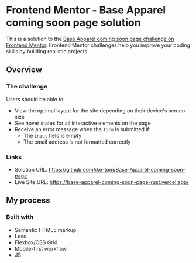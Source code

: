 # Frontend Mentor - Base Apparel coming soon page solution

This is a solution to the [Base Apparel coming soon page challenge on Frontend Mentor](https://www.frontendmentor.io/challenges/base-apparel-coming-soon-page-5d46b47f8db8a7063f9331a0). Frontend Mentor challenges help you improve your coding skills by building realistic projects. 

## Overview

### The challenge

Users should be able to:

- View the optimal layout for the site depending on their device's screen size
- See hover states for all interactive elements on the page
- Receive an error message when the `form` is submitted if:
  - The `input` field is empty
  - The email address is not formatted correctly

### Links

- Solution URL: https://github.com/ike-tom/Base-Apparel-coming-soon-page
- Live Site URL: https://base-apparel-coming-soon-page-rust.vercel.app/

## My process

### Built with

- Semantic HTML5 markup
- Less
- Flexbox/CSS Grid
- Mobile-first workflow
- JS
